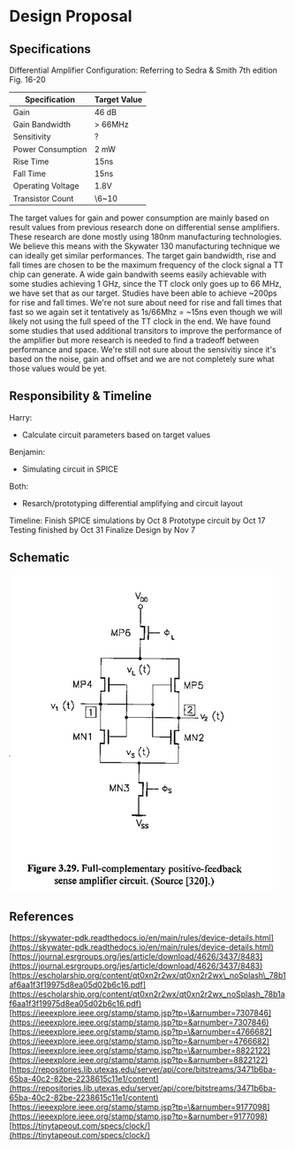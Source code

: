 # Design Proposal

## **Specifications**

Differential Amplifier Configuration: Referring to Sedra & Smith 7th edition Fig. 16-20

| Specification | Target Value |
| ----- | ----- |
| Gain | 46 dB |
| Gain Bandwidth | \> 66MHz |
| Sensitivity | ? |
| Power Consumption | 2 mW |
| Rise Time | 15ns |
| Fall Time | 15ns |
| Operating Voltage | 1.8V |
| Transistor Count | \6~10 |

The target values for  gain and power consumption are mainly based on result values from previous research done on differential sense amplifiers. These research are done mostly using 180nm manufacturing technologies. We believe this means with the Skywater 130 manufacturing technique we can ideally get similar performances. 
The target gain bandwidth, rise and fall times are chosen to be the maximum frequency of the clock signal a TT chip can generate. 
A wide gain bandwith seems easily achievable with some studies achieving 1 GHz, since the TT clock only goes up to 66 MHz, we have set that as our target.
Studies have been able to achieve ~200ps for rise and fall times. We're not sure about need for rise and fall times that fast so we again set it tentatively as 1s/66Mhz = ~15ns even though we will likely not using the full speed of the TT clock in the end.
We have found some studies that used additional transitors to improve the performance of the amplifier but more research is needed to find a tradeoff between performance and space.
We're still not sure about the sensivitiy since it's based on the noise, gain and offset and we are not completely sure what those values would be yet.

## **Responsibility & Timeline**

Harry:
- Calculate circuit parameters based on target values

Benjamin:
- Simulating circuit in SPICE

Both:
- Resarch/prototyping differential amplifying and circuit layout

Timeline:
Finish SPICE simulations by Oct 8 
Prototype circuit by Oct 17
Testing finished by Oct 31
Finalize Design by Nov 7

## **Schematic**

![Alt text](Differential_Amplifier.png)


## **References**

[https://skywater-pdk.readthedocs.io/en/main/rules/device-details.html](https://skywater-pdk.readthedocs.io/en/main/rules/device-details.html)  
[https://journal.esrgroups.org/jes/article/download/4626/3437/8483](https://journal.esrgroups.org/jes/article/download/4626/3437/8483)  
[https://escholarship.org/content/qt0xn2r2wx/qt0xn2r2wx\_noSplash\_78b1af6aa1f3f19975d8ea05d02b6c16.pdf](https://escholarship.org/content/qt0xn2r2wx/qt0xn2r2wx_noSplash_78b1af6aa1f3f19975d8ea05d02b6c16.pdf)  
[https://ieeexplore.ieee.org/stamp/stamp.jsp?tp=\&arnumber=7307846](https://ieeexplore.ieee.org/stamp/stamp.jsp?tp=&arnumber=7307846)  
[https://ieeexplore.ieee.org/stamp/stamp.jsp?tp=\&arnumber=4766682](https://ieeexplore.ieee.org/stamp/stamp.jsp?tp=&arnumber=4766682)  
[https://ieeexplore.ieee.org/stamp/stamp.jsp?tp=\&arnumber=8822122](https://ieeexplore.ieee.org/stamp/stamp.jsp?tp=&arnumber=8822122)  
[https://repositories.lib.utexas.edu/server/api/core/bitstreams/3471b6ba-65ba-40c2-82be-2238615c11e1/content](https://repositories.lib.utexas.edu/server/api/core/bitstreams/3471b6ba-65ba-40c2-82be-2238615c11e1/content)  
[https://ieeexplore.ieee.org/stamp/stamp.jsp?tp=\&arnumber=9177098](https://ieeexplore.ieee.org/stamp/stamp.jsp?tp=&arnumber=9177098)  
[https://tinytapeout.com/specs/clock/](https://tinytapeout.com/specs/clock/)
